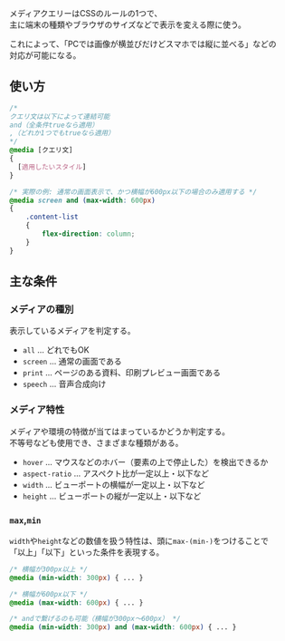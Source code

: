 メディアクエリーはCSSのルールの1つで、  
主に端末の種類やブラウザのサイズなどで表示を変える際に使う。

これによって、「PCでは画像が横並びだけどスマホでは縦に並べる」などの  
対応が可能になる。

## 使い方
```css
/* 
クエリ文は以下によって連結可能
and（全条件trueなら適用）
,（どれか1つでもtrueなら適用）
*/
@media [クエリ文]
{
  [適用したいスタイル]
}

/* 実際の例: 通常の画面表示で、かつ横幅が600px以下の場合のみ適用する */
@media screen and (max-width: 600px)
{
	.content-list
	{
		flex-direction: column;
	}
}
```

## 主な条件
### メディアの種別
表示しているメディアを判定する。

* `all` ... どれでもOK
* `screen` ... 通常の画面である
* `print` ... ページのある資料、印刷プレビュー画面である
* `speech` ... 音声合成向け

### メディア特性
メディアや環境の特徴が当てはまっているかどうか判定する。  
不等号なども使用でき、さまざまな種類がある。

* `hover` ... マウスなどのホバー（要素の上で停止した）を検出できるか
* `aspect-ratio` ... アスペクト比が一定以上・以下など
* `width` ... ビューポートの横幅が一定以上・以下など
* `height` ... ビューポートの縦が一定以上・以下など

### `max`,`min`
`width`や`height`などの数値を扱う特性は、頭に`max-(min-)`をつけることで  
「以上」「以下」といった条件を表現する。

```css
/* 横幅が300px以上 */
@media (min-width: 300px) { ... }

/* 横幅が600px以下 */
@media (max-width: 600px) { ... }

/* andで繋げるのも可能（横幅が300px〜600px） */
@media (min-width: 300px) and (max-width: 600px) { ... }
```